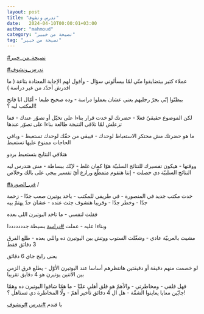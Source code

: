 ```yaml
---
layout: post
title: "ندرس ونشوف"
date:   2024-04-10T00:00:01+03:00
author: "mahmoud"
category: "نصيحة من خبير"
tag: "نصيحة من خبير"
---
```



[<u>\#نصيحة\_من\_خبير</u>](https://www.facebook.com/hashtag/%D9%86%D8%B5%D9%8A%D8%AD%D8%A9_%D9%85%D9%86_%D8%AE%D8%A8%D9%8A%D8%B1?__eep__=6&__cft__%5b0%5d=AZW-qlvur2yiN2IY03qw82vlMkxXS8yRi4pf937W3EfpaD5HwOsshI_NNRohcZBLhwEqzUZA8vloAZbYLpMRWs_fCuIvMT2ZYJ9gr855xXCIOW0sdykXMu-retWYm_LrVO09wTWMhzY3uv2qePM-cNSpfuHGtJov4odY68NIjXTpySjE0ErX75HKU2WfHiX8RKU&__tn__=*NK-R)




[<u>\#ندرس\_ونشوف</u>](https://www.facebook.com/hashtag/%D9%86%D8%AF%D8%B1%D8%B3_%D9%88%D9%86%D8%B4%D9%88%D9%81?__eep__=6&__cft__%5b0%5d=AZW-qlvur2yiN2IY03qw82vlMkxXS8yRi4pf937W3EfpaD5HwOsshI_NNRohcZBLhwEqzUZA8vloAZbYLpMRWs_fCuIvMT2ZYJ9gr855xXCIOW0sdykXMu-retWYm_LrVO09wTWMhzY3uv2qePM-cNSpfuHGtJov4odY68NIjXTpySjE0ErX75HKU2WfHiX8RKU&__tn__=*NK-R)




عملاء كتير بيتضايقوا منّي لمّا بيسألوني سؤال - وأقول لهم
الإجابة المعتادة بتاعة ( ما اقدرش أحدّد من غير دراسة )

بيظنّوا إنّي بجرّ رجليهم يعني عشان يعملوا دراسة - وده صحيح
طبعا - أمّال انا فاتح المكتب ليه ؟!




لكن الموضوع حقيقيّ فعلا - حضرتك لو خدت قرار بناءا على
تخيّل أو تصوّر عندك - فما تزعلش لمّا تلاقي النتيجة طالعة بناءا على تصوّر
عندها




ما هو حضرتك مش محتكر الاستعباط لوحدك - فيبقى من حقّك
لوحدك تستعبط - وباقي الحاجات ممنوع عليها تستعبط

هتلاقي النتايج بتستعبط بردو




ووقتها - هيكون تفسيرك للنتائج السلبيّة هوّا كمان غلط -
لإنّك ببساطة - مش هتدرس ليه النتائج السلبيّة دي حصلت - إنتا هتقوم متمطّع
ورازع أيّ تفسير ييجي على بالك وخلاص




[<u>\#في\_الصورة</u>](https://www.facebook.com/hashtag/%D9%81%D9%8A_%D8%A7%D9%84%D8%B5%D9%88%D8%B1%D8%A9?__eep__=6&__cft__%5b0%5d=AZW-qlvur2yiN2IY03qw82vlMkxXS8yRi4pf937W3EfpaD5HwOsshI_NNRohcZBLhwEqzUZA8vloAZbYLpMRWs_fCuIvMT2ZYJ9gr855xXCIOW0sdykXMu-retWYm_LrVO09wTWMhzY3uv2qePM-cNSpfuHGtJov4odY68NIjXTpySjE0ErX75HKU2WfHiX8RKU&__tn__=*NK-R)
/




خدت مكتب جديد في المنصورة - في طريقي للمكتب - باخد
يوتيرن صعب جدّا - زحمة جدّا - وخطر جدّا - وقريبا هنشوف جثث عنده - عشان حدّ
يهتمّ بيه

فقلت لنفسي - ما تاخد اليوتيرن اللي بعده

وبناءا عليه - عملت
[<u>\#دراسة</u>](https://www.facebook.com/hashtag/%D8%AF%D8%B1%D8%A7%D8%B3%D8%A9?__eep__=6&__cft__%5b0%5d=AZW-qlvur2yiN2IY03qw82vlMkxXS8yRi4pf937W3EfpaD5HwOsshI_NNRohcZBLhwEqzUZA8vloAZbYLpMRWs_fCuIvMT2ZYJ9gr855xXCIOW0sdykXMu-retWYm_LrVO09wTWMhzY3uv2qePM-cNSpfuHGtJov4odY68NIjXTpySjE0ErX75HKU2WfHiX8RKU&__tn__=*NK-R)
بسيطة جدددددددا




مشيت بالعربيّة عادي - وشغّلت الستوب ووتش بين اليوتيرن ده
واللي بعده - طلع الفرق 3 دقائق فقط

يعني رايح جاي 6 دقائق




لو خصمت منهم دقيقة أو دقيقتين هانتظرهم أساسا عند
اليوتيرن الأوّل - يطلع فرق الزمن بين الاتنين يوتيرن هو 4 دقايق
تقريبا




فهل قلقي - ومخاطرتي - والأهمّ هو قلق أهلي عليّا - ما همّا
شافوا اليوتيرن ده وهمّا جايّين معايا يعاينوا الشقّة - هل ال 4 دقائق تأخير
أهمّ - ولّا المخاطرة دي تستاهل ؟!




يا فندم
[<u>\#ندرس</u>](https://www.facebook.com/hashtag/%D9%86%D8%AF%D8%B1%D8%B3?__eep__=6&__cft__%5b0%5d=AZW-qlvur2yiN2IY03qw82vlMkxXS8yRi4pf937W3EfpaD5HwOsshI_NNRohcZBLhwEqzUZA8vloAZbYLpMRWs_fCuIvMT2ZYJ9gr855xXCIOW0sdykXMu-retWYm_LrVO09wTWMhzY3uv2qePM-cNSpfuHGtJov4odY68NIjXTpySjE0ErX75HKU2WfHiX8RKU&__tn__=*NK-R)
[<u>\#ونشوف</u>](https://www.facebook.com/hashtag/%D9%88%D9%86%D8%B4%D9%88%D9%81?__eep__=6&__cft__%5b0%5d=AZW-qlvur2yiN2IY03qw82vlMkxXS8yRi4pf937W3EfpaD5HwOsshI_NNRohcZBLhwEqzUZA8vloAZbYLpMRWs_fCuIvMT2ZYJ9gr855xXCIOW0sdykXMu-retWYm_LrVO09wTWMhzY3uv2qePM-cNSpfuHGtJov4odY68NIjXTpySjE0ErX75HKU2WfHiX8RKU&__tn__=*NK-R)
